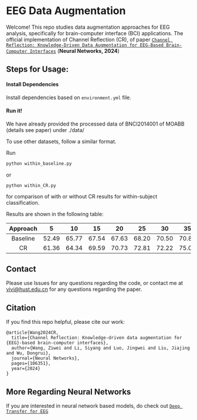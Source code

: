 # EEG Data Augmentation

Welcome! This repo studies data augmentation approaches for EEG analysis, specifically for brain-computer interface (BCI) applications.
The official implementation of Channel Reflection (CR), of paper [`Channel Reflection: Knowledge-Driven Data Augmentation for EEG-Based Brain-Computer Interfaces`](https://www.sciencedirect.com/science/article/pii/S0893608024002752) (**Neural Networks, 2024**)

## Steps for Usage:

#### Install Dependencies

Install dependencies based on  `environment.yml` file.

#### Run it!

We have already provided the processed data of BNCI2014001 of MOABB (details see paper) under ./data/

To use other datasets, follow a similar format.

Run
```sh 
python within_baseline.py
```   
or   
```sh 
python within_CR.py
```  

for comparison of with or without CR results for within-subject classification.

Results are shown in the following table:

| Approach  |  5  |  10  |  15  |  20  | 25  |  30  |  35  |  40  |  45  |  Avg.  |
|:---------:|-----|-----|-----|-----|-----|-----|-----|-----|-----|-----|
| Baseline  | 52.49 | 65.77 | 67.54 | 67.63 | 68.20 | 70.50 | 70.87 | 74.48 | 74.07 | 67.95 | 
|    CR     | 61.36 | 64.34 | 69.59 | 70.73 | 72.81 | 72.22 | 75.08 | 77.60 | 75.93 | 71.07 |

## Contact

Please use Issues for any questions regarding the code, or contact me at vivi@hust.edu.cn for any questions regarding the paper.

## Citation

If you find this repo helpful, please cite our work:
```
@article{Wang2024CR,
  title={Channel Reflection: Knowledge-driven data augmentation for {EEG}-based brain-computer interfaces},
  author={Wang, Ziwei and Li, Siyang and Luo, Jingwei and Liu, Jiajing and Wu, Dongrui},
  journal={Neural Networks},
  pages={106351},
  year={2024}
}
```

## More Regarding Neural Networks
If you are interested in neural network based models, do check out [`Deep Transfer for EEG`](https://github.com/sylyoung/DeepTransferEEG) 
